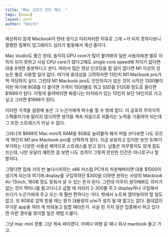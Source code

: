 ```yaml
---
title: "Mac 고르기 간단 계산.."
tags: [news]
layout: post
author: "Keith"
---
```


예상하지 않게 Macbook이 한대 생기고 이러저러한 이유로 그게 +가 되지 못하다보니 멀쩡한 컴퓨터 업그레이드 심리가 발동해서 계산 중이다.

Mac studio도 좋긴 한데, 솔직히 GPU core가 많이 붙어봐야 일반 사용자에겐 별로 이득이 되지 못하고 사실 CPU core가 많다고해도 single core speed에 차이가 없다면 대충 8개면 충분하다고 본다. 따라서 많은 영상 인코딩을 할 일이 없다면 M1 이상의 성능은 별로 사용할 일이 없다. 여기에 휴대성을 고려하자면 13인치 M1 Macbook pro가 딱 적당하지 싶다. 그런데 M1 Macbook pro도 만만하지가 않은 것이 시작은 1300불이지만 여기에 8GB를 더 붙이면 가격이 1500불로 뛰고 SSD를 512GB 정도로 올리면 $1699가 된다. 이렇게 올려버리면 짜증나는 터치바가 있는 13인치 보단 14인치로 가고 싶고 그러면 $1999가 된다.

이러한 가격을 설정해 놓은 그 누군가에게 박수를 칠 수 밖에 없다. 이 공포의 무의식적 스펙올리기에 말리지 않으려면 생각을 계속 처음으로 되돌리는 노력을 기울여야 되는데 그 또한 스트레스가 아닐 수 없다.

그러니까 $699의 Mac mini의 RAM을 8GB로 늘려볼까 해서 머릴 쓰다보면 나도 모르게 16인치 M1 pro Macbook pro를 선택하게 된다. 지금 보유하고 있지만 보안 S/W가 부가하는 다양한 사용상 제약으로 스트레스를 받고 있다. 남들은 아무렇지도 않게 잘도 쓰는데, 나만 유달리 예민한 걸 보면 나도 성격이 그렇게 만만한 인간은 아니로구나 할 뿐이다.

그렇다면 집에 거의 반 놀다시피하는 x86 커스텀 PC까지 처분해버리면 대충 $1000이 생기게 되는데 여기에 display를 구입하려던 $300을 더하면 원하는 사양의 Macbook Air 13inch, 16GB 정도 맞춰서 살 수 있는 돈이 된다. 그런데 아무리 생각해봐도 의미가 없는 것이 맥미니를 들고다니고 급할 때 차라리 2-300불 주고 display하나 구입해서 쓰다가 누군가에게 주고 오는 게 훨씬 편하다는 거다. 밖에서 노트북 열어놓아야 할 일도 없고. 또 8GB로 압박 받을 때는 뭔가 대용량의 s/w가 설치 될 때 말고는 없다. 쓸데없이 무거운 app을 여러 개 띄워놓고 일할 때라든가. 사실 한 가지 일만 집중해서 하고 있다면 이런 경우를 맞이할 일은 제법 드물다.

그냥 mac mini 깡통 그냥 계속 써야겠다. 어쩌다 여행 갈 때나 회사 macbook 들고 가고.